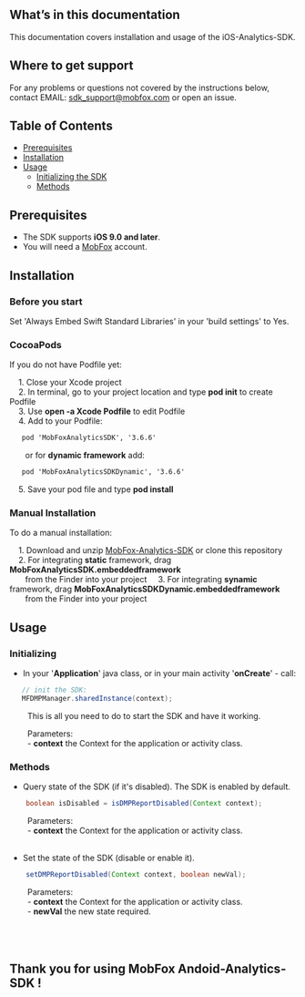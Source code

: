 ## What’s in this documentation

This documentation covers installation and usage of the iOS-Analytics-SDK.

## Where to get support

For any problems or questions not covered by the instructions below, contact EMAIL: sdk_support@mobfox.com or open an issue.

## Table of Contents

<!-- toc -->

* [Prerequisites](#prerequisites)
* [Installation](#installation)
* [Usage](#usage)
  * [Initializing the SDK](#initializing)
  * [Methods](#methods)
 
<!-- toc stop -->

## Prerequisites

* The SDK supports **iOS 9.0 and later**.
* You will need a [MobFox](https://mobfox.atlassian.net/wiki/spaces/PUMD/pages/354549848/Setup+MobFox+Account) account.

## Installation

### Before you start

Set 'Always Embed Swift Standard Libraries' in your 'build settings' to Yes.

### CocoaPods

If you do not have Podfile yet:

    1. Close your Xcode project<br>
    2. In terminal, go to your project location and type **pod init** to create Podfile<br>
    3. Use **open -a Xcode Podfile** to edit Podfile<br>
    4. Add to your Podfile:<br>

```xml
   pod 'MobFoxAnalyticsSDK', '3.6.6'
```

       or for **dynamic framework** add:

```xml
   pod 'MobFoxAnalyticsSDKDynamic', '3.6.6'
```

    5. Save your pod file and type **pod install**<br>


### Manual Installation

To do a manual installation:

    1. Download and unzip [MobFox-Analytics-SDK](https://github.com/mobfox/iOS-Analytics-SDK-Dist/releases/latest) or clone this repository<br>
    2. For integrating **static** framework, drag **MobFoxAnalyticsSDK.embeddedframework**<br>
       from the Finder into your project
    3. For integrating **synamic** framework, drag **MobFoxAnalyticsSDKDynamic.embeddedframework**<br>
       from the Finder into your project




## Usage


### Initializing

- In your '**Application**' java class, or in your main activity '**onCreate**' - call:

```java
   // init the SDK:
   MFDMPManager.sharedInstance(context);
```

        This is all you need to do to start the SDK and have it working.
    
        Parameters:<br>
        - **context** the Context for the application or activity class.


### Methods

- Query state of the SDK (if it's disabled). The SDK is enabled by default.

```java 
    boolean isDisabled = isDMPReportDisabled(Context context); 
```

        Parameters:<br>
        - **context** the Context for the application or activity class.
<br>
<br>
- Set the state of the SDK (disable or enable it).
        
```java
    setDMPReportDisabled(Context context, boolean newVal);
```

        Parameters:<br>
        - **context** the Context for the application or activity class.<br>
        - **newVal** the new state required.<br>
<br>
<br>
<br>
## Thank you for using MobFox Andoid-Analytics-SDK !
